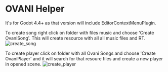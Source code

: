 # OVANI Helper

It's for Godot 4.4+ as that version will include EditorContextMenuPlugin.

To create song right click on folder with files music and choose 'Create OvaniSong'. This will create resource with all all music files and RT.
![create_song](https://github.com/user-attachments/assets/32166812-42ec-490c-a161-eaf909a4d960)

To create player click on folder with all Ovani Songs and choose 'Create OvaniPlayer' and it will search for that resoure files and create a new player in opened scene.
![create_player](https://github.com/user-attachments/assets/42312ae4-fa06-4fb0-8341-2e982b8f6db4)
